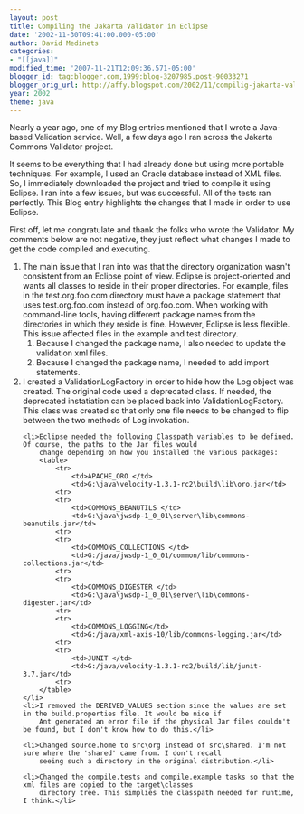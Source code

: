 ```yaml
---
layout: post
title: Compiling the Jakarta Validator in Eclipse
date: '2002-11-30T09:41:00.000-05:00'
author: David Medinets
categories:
- "[[java]]"
modified_time: '2007-11-21T12:09:36.571-05:00'
blogger_id: tag:blogger.com,1999:blog-3207985.post-90033271
blogger_orig_url: http://affy.blogspot.com/2002/11/compilig-jakarta-validator-in-eclipse.md
year: 2002
theme: java
---
```


Nearly a year ago, one of my Blog entries mentioned that I wrote a Java-based Validation service. Well, a few days ago I
ran across the Jakarta Commons Validator project.


It seems to be everything that I had already done but using more portable techniques. For example, I used an Oracle
database instead of XML files. So, I immediately downloaded the project and tried to compile it using Eclipse. I ran
into a few issues, but was successful. All of the tests ran perfectly. This Blog entry highlights the changes that I
made in order to use Eclipse.

<p>First off, let me congratulate and thank the folks who wrote the Validator. My comments below are not negative, they
    just reflect what changes I made to get the code compiled and executing.

<ol>
    <li> The main issue that I ran into was that the directory organization wasn't consistent from an Eclipse point of
        view. Eclipse is project-oriented and wants all classes to reside in their proper directories. For example,
        files in the test.org.foo.com directory must have a package statement that uses test.org.foo.com instead of
        org.foo.com. When working with command-line tools, having different package names from the directories in which
        they reside is fine. However, Eclipse is less flexible. This issue affected files in the example and test
        directory.
        <ol>
            <li>Because I changed the package name, I also needed to update the validation xml files.</li>
            <li>Because I changed the package name, I needed to add import statements.</li>
        </ol>
        </il>
    <li>I created a ValidationLogFactory in order to hide how the Log object was created. The original code used a
        deprecated class. If needed, the deprecated instatiation can be placed back into ValidationLogFactory. This
        class was created so that only one file needs to be changed to flip between the two methods of Log invokation.
    </li>

    <li>Eclipse needed the following Classpath variables to be defined. Of course, the paths to the Jar files would
        change depending on how you installed the various packages:
        <table>
            <tr>
                <td>APACHE_ORO </td>
                <td>G:\java\velocity-1.3.1-rc2\build\lib\oro.jar</td>
            <tr>
            <tr>
                <td>COMMONS_BEANUTILS </td>
                <td>G:\java\jwsdp-1_0_01\server\lib\commons-beanutils.jar</td>
            <tr>
            <tr>
                <td>COMMONS_COLLECTIONS </td>
                <td>G:/java/jwsdp-1_0_01/common/lib/commons-collections.jar</td>
            <tr>
            <tr>
                <td>COMMONS_DIGESTER </td>
                <td>G:\java\jwsdp-1_0_01\server\lib\commons-digester.jar</td>
            <tr>
            <tr>
                <td>COMMONS_LOGGING</td>
                <td>G:/java/xml-axis-10/lib/commons-logging.jar</td>
            <tr>
            <tr>
                <td>JUNIT </td>
                <td>G:/java/velocity-1.3.1-rc2/build/lib/junit-3.7.jar</td>
            <tr>
        </table>
    </li>
    <li>I removed the DERIVED_VALUES section since the values are set in the build.properties file. It would be nice if
        Ant generated an error file if the physical Jar files couldn't be found, but I don't know how to do this.</li>

    <li>Changed source.home to src\org instead of src\shared. I'm not sure where the 'shared' came from. I don't recall
        seeing such a directory in the original distribution.</li>

    <li>Changed the compile.tests and compile.example tasks so that the xml files are copied to the target\classes
        directory tree. This simplies the classpath needed for runtime, I think.</li>
</ol>